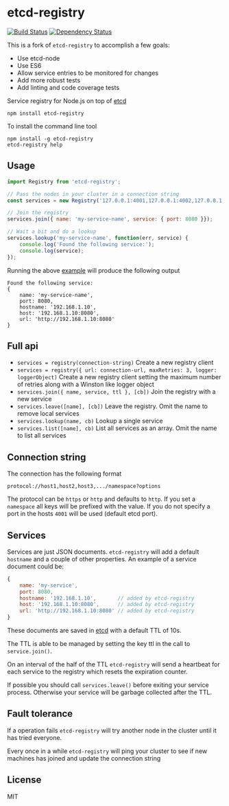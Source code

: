 # etcd-registry

[![Build Status](https://travis-ci.org/rustyconover/etcd-registry.svg?branch=master)](https://travis-ci.org/rustyconover/etcd-registry)
[![Dependency Status](https://img.shields.io/david/rustyconover/etcd-registry.svg?style=flat-square)](https://david-dm.org/rustyconover/etcd-registry)

This is a fork of `etcd-registry` to accomplish a few goals:

* Use etcd-node
* Use ES6
* Allow service entries to be monitored for changes
* Add more robust tests
* Add linting and code coverage tests

Service registry for Node.js on top of [etcd](https://github.com/coreos/etcd)

	npm install etcd-registry

To install the command line tool

	npm install -g etcd-registry
	etcd-registry help

## Usage

``` js
import Registry from 'etcd-registry';

// Pass the nodes in your cluster in a connection string
const services = new Registry('127.0.0.1:4001,127.0.0.1:4002,127.0.0.1:4003');

// Join the registry
services.join({ name: 'my-service-name', service: { port: 8080 }});

// Wait a bit and do a lookup
services.lookup('my-service-name', function(err, service) {
	console.log('Found the following service:');
	console.log(service);
});

```

Running the above [example](https://github.com/mafintosh/etcd-registry/blob/master/example.js) will produce the following output

```
Found the following service:
{
	name: 'my-service-name',
	port: 8080,
	hostname: '192.168.1.10',
	host: '192.168.1.10:8080',
	url: 'http://192.168.1.10:8080'
}
```

## Full api

* `services = registry(connection-string)` Create a new registry client
* `services = registry({ url: connection-url, maxRetries: 3, logger: loggerObject)`
   Create a new registry client setting the maximum number of retries along with a Winston like logger object
* `services.join({ name, service, ttl }, [cb])` Join the registry with a new service
* `services.leave([name], [cb])` Leave the registry. Omit the name to remove local services
* `services.lookup(name, cb)` Lookup a single service
* `services.list([name], cb)` List all services as an array. Omit the name to list all services

## Connection string

The connection has the following format

	protocol://host1,host2,host3,.../namespace?options

The protocol can be `https` or `http` and defaults to `http`.
If you set a `namespace` all keys will be prefixed with the value.
If you do not specify a port in the hosts `4001` will be used (default etcd port).

## Services

Services are just JSON documents. `etcd-registry` will add a default `hostname` and a couple of other properties.
An example of a service document could be:

``` js
{
	name: 'my-service',
	port: 8080,
	hostname: '192.168.1.10',       // added by etcd-registry
	host: '192.168.1.10:8080',      // added by etcd-registry
	url: 'http://192.168.1.10:8080' // added by etcd-registry
}
```

These documents are saved in [etcd](https://github.com/coreos/etcd) with a default TTL of 10s.

The TTL is able to be managed by setting the key ttl in the call to `service.join()`.

On an interval of the half of the TTL `etcd-registry` will send a heartbeat for each service to the registry which resets the expiration counter.

If possible you should call `services.leave()` before exiting your service process. Otherwise your service will be garbage collected after the TTL.

## Fault tolerance

If a operation fails `etcd-registry` will try another node in the cluster until it has tried everyone.

Every once in a while `etcd-registry` will ping your cluster to see if new machines has joined and update the connection string

## License

MIT
